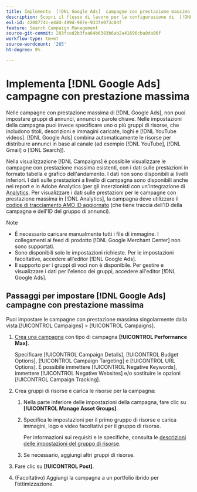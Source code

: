 ```yaml
---
title: Implementa  [!DNL Google Ads]  campagne con prestazione massima
description: Scopri il flusso di lavoro per la configurazione di  [!DNL Google Ads]  campagne con prestazione massima.
exl-id: 4208774c-e4dd-499d-987e-933fe073c04f
feature: Search Campaign Management
source-git-commit: 283fced2b3faa64b6383b6ab2a41696cba0da06f
workflow-type: tm+mt
source-wordcount: '285'
ht-degree: 0%

---
```


# Implementa [!DNL Google Ads] campagne con prestazione massima

Nelle campagne con prestazione massima di [!DNL Google Ads], non puoi impostare gruppi di annunci, annunci o parole chiave. Nelle impostazioni della campagna puoi invece specificare uno o più gruppi di risorse, che includono titoli, descrizioni e immagini caricate, loghi e [!DNL YouTube videos]. [!DNL Google Ads] combina automaticamente le risorse per distribuire annunci in base al canale (ad esempio [!DNL YouTube], [!DNL Gmail] o [!DNL Search]).

Nella visualizzazione [!DNL Campaigns] è possibile visualizzare le campagne con prestazione massima esistenti, con i dati sulle prestazioni in formato tabella e grafico dell&#39;andamento. I dati non sono disponibili ai livelli inferiori. I dati sulle prestazioni a livello di campagna sono disponibili anche nei report e in Adobe Analytics (per gli inserzionisti con un&#39;integrazione di [Analytics](/help/integrations/analytics/overview.md). Per visualizzare i dati sulle prestazioni per le campagne con prestazione massima in [!DNL Analytics], la campagna deve utilizzare il [codice di tracciamento AMO ID aggiornato](/help/integrations/analytics/ids.md#amo-id-formats) (che tiene traccia dell&#39;ID della campagna e dell&#39;ID del gruppo di annunci).

>[!NOTE]
>
>* È necessario caricare manualmente tutti i file di immagine. I collegamenti ai feed di prodotto [!DNL Google Merchant Center] non sono supportati.
>* Sono disponibili solo le impostazioni richieste. Per le impostazioni facoltative, accedere all&#39;editor [!DNL Google Ads].
>* Il supporto per i gruppi di voci non è disponibile. Per gestire e visualizzare i dati per l&#39;elenco dei gruppi, accedere all&#39;editor [!DNL Google Ads].

## Passaggi per impostare [!DNL Google Ads] campagne con prestazione massima

Puoi impostare le campagne con prestazione massima singolarmente dalla vista [!UICONTROL Campaigns] > [!UICONTROL Campaigns].

1. [Crea una campagna](/help/search-social-commerce/campaign-management/campaigns/campaign-manage.md) con tipo di campagna **[!UICONTROL Performance Max]**.

   Specificare [!UICONTROL Campaign Details], [!UICONTROL Budget Options], [!UICONTROL Campaign Targeting] e [!UICONTROL URL Options]. È possibile immettere [!UICONTROL Negative Keywords], immettere [!UICONTROL Negative Websites] e/o sostituire le opzioni [!UICONTROL Campaign Tracking].

1. Crea gruppi di risorse e carica le risorse per la campagna:

   1. Nella parte inferiore delle impostazioni della campagna, fare clic su **[!UICONTROL Manage Asset Groups]**.

   1. Specifica le impostazioni per il primo gruppo di risorse e carica immagini, logo e video facoltativi per il gruppo di risorse.

      Per informazioni sui requisiti e le specifiche, consulta le [descrizioni delle impostazioni del gruppo di risorse](/help/search-social-commerce/campaign-management/campaigns/campaign-settings-google.md).

   1. Se necessario, aggiungi altri gruppi di risorse.

1. Fare clic su **[!UICONTROL Post]**.

1. (Facoltativo) Aggiungi la campagna a un portfolio ibrido per l’ottimizzazione.
